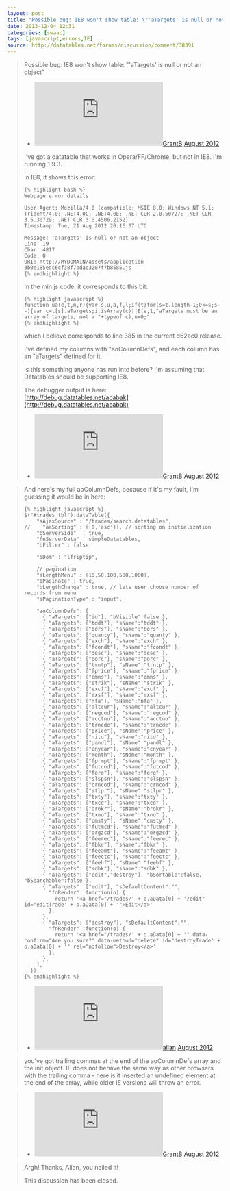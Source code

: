 ```yaml
---
layout: post
title: "Possible bug: IE8 won't show table: \"'aTargets' is null or not an object\" - DataTables forums"
date: 2013-12-04 12:31
categories: [swaac]
tags: [javascript,errors,IE]
source: http://datatables.net/forums/discussion/comment/38391
---
```

> Possible bug: IE8 won't show table: "'aTargets' is null or not an object"
> 
> -   [![GrantB](https://secure.gravatar.com/avatar.php?gravatar_id=a7e05f5df16cb68c49d913edfabf9065&default=http%3A%2F%2Fdatatables.net%2Fforums%2Fplugins%2FGravatar%2Fdefault.gif&size=40)](/forums/profile/26442/GrantB "GrantB")[GrantB](/forums/profile/26442/GrantB) [August 2012](/forums/discussion/11436/possible-bug-ie8-wont-show-table-atargets-is-null-or-not-an-object/p1)
> 
> I've got a datatable that works in Opera/FF/Chrome, but not in IE8. I'm running 1.9.3.  
>        
> In IE8, it shows this error:  
> 
>     {% highlight bash %}
>     Webpage error details
> 
>     User Agent: Mozilla/4.0 (compatible; MSIE 8.0; Windows NT 5.1; Trident/4.0; .NET4.0C; .NET4.0E; .NET CLR 2.0.50727; .NET CLR 3.5.30729; .NET CLR 3.0.4506.2152)
>     Timestamp: Tue, 21 Aug 2012 20:16:07 UTC
> 
>     Message: 'aTargets' is null or not an object
>     Line: 19
>     Char: 4817
>     Code: 0
>     URI: http://MYDOMAIN/assets/application-3b0e185edc6cf38f7bdac3207f7b8585.js
>     {% endhighlight %}
> 
>       
> In the min.js code, it corresponds to this bit:  
> 
>     {% highlight javascript %}
>     function ua(e,t,n,r){var s,u,a,f,l;if(t)for(s=t.length-1;0<=s;s--){var c=t[s].aTargets;i.isArray(c)||E(e,1,"aTargets must be an array of targets, not a "+typeof c),u=0;"
>     {% endhighlight %}
> 
> which I believe corresponds to line 385 in the current d62ac0 release.  
>        
> I've defined my columns with "aoColumnDefs", and each column has an "aTargets" defined for it.  
>        
> Is this something anyone has run into before? I'm assuming that Datatables should be supporting IE8.  
>        
> The debugger output is here:  
> [http://debug.datatables.net/acabak](http://debug.datatables.net/acabak)
> 
> -   [![GrantB](https://secure.gravatar.com/avatar.php?gravatar_id=a7e05f5df16cb68c49d913edfabf9065&default=http%3A%2F%2Fdatatables.net%2Fforums%2Fplugins%2FGravatar%2Fdefault.gif&size=40)](/forums/profile/26442/GrantB "GrantB")[GrantB](/forums/profile/26442/GrantB) [August 2012](/forums/discussion/comment/38391#Comment_38391)

> And here's my full aoColumnDefs, because if it's my fault, I'm guessing it would be in here:  
> 
>     {% highlight javascript %}
>     $("#trades_tbl").dataTable({
>         "sAjaxSource" : "/trades/search.datatables",
>     //    "aaSorting" : [[0,'asc']], // sorting on initialization
>         "bServerSide"  : true,
>         "fnServerData" : simpleDatatables,
>         "bFilter" : false,
> 
>         "sDom" : "lfriptip",
> 
>         // pagination
>         "aLengthMenu" : [10,50,100,500,1000],
>         "bPaginate" : true,
>         "bLengthChange" : true, // lets user choose number of records from menu
>         "sPaginationType" : "input",
> 
>         "aoColumnDefs": [
>           { "aTargets": ["id"], "bVisible":false },
>           { "aTargets": ["tddt"], "sName":"tddt" },
>           { "aTargets": ["bors"], "sName":"bors" },
>           { "aTargets": ["quanty"], "sName":"quanty" },
>           { "aTargets": ["exch"], "sName":"exch" },
>           { "aTargets": ["fcondt"], "sName":"fcondt" },
>           { "aTargets": ["desc"], "sName":"desc" },
>           { "aTargets": ["porc"], "sName":"porc" },
>           { "aTargets": ["trntp"], "sName":"trntp" },
>           { "aTargets": ["fprice"], "sName":"fprice" },
>           { "aTargets": ["cmns"], "sName":"cmns" },
>           { "aTargets": ["strik"], "sName":"strik" },
>           { "aTargets": ["excf"], "sName":"excf" },
>           { "aTargets": ["exsf"], "sName":"exsf" },
>           { "aTargets": ["nfa"], "sName":"nfa" },
>           { "aTargets": ["altcur"], "sName":"altcur" },
>           { "aTargets": ["regcod"], "sName":"regcod" },
>           { "aTargets": ["acctno"], "sName":"acctno" },
>           { "aTargets": ["trncde"], "sName":"trncde" },
>           { "aTargets": ["price"], "sName":"price" },
>           { "aTargets": ["nitd"], "sName":"nitd" },
>           { "aTargets": ["pandl"], "sName":"pandl" },
>           { "aTargets": ["cnyear"], "sName":"cnyear" },
>           { "aTargets": ["month"], "sName":"month" },
>           { "aTargets": ["fprmpt"], "sName":"fprmpt" },
>           { "aTargets": ["futcod"], "sName":"futcod" },
>           { "aTargets": ["foro"], "sName":"foro" },
>           { "aTargets": ["slspsn"], "sName":"slspsn" },
>           { "aTargets": ["crncod"], "sName":"crncod" },
>           { "aTargets": ["stlpr"], "sName":"stlpr" },
>           { "aTargets": ["txty"], "sName":"txty" },
>           { "aTargets": ["txcd"], "sName":"txcd" },
>           { "aTargets": ["brokr"], "sName":"brokr" },
>           { "aTargets": ["txno"], "sName":"txno" },
>           { "aTargets": ["cmsty"], "sName":"cmsty" },
>           { "aTargets": ["futmcd"], "sName":"futmcd" },
>           { "aTargets": ["orgzcd"], "sName":"orgzcd" },
>           { "aTargets": ["feerec"], "sName":"feerec" },
>           { "aTargets": ["fbkr"], "sName":"fbkr" },
>           { "aTargets": ["feeamt"], "sName":"feeamt" },
>           { "aTargets": ["feectc"], "sName":"feectc" },
>           { "aTargets": ["feehf"], "sName":"feehf" },
>           { "aTargets": ["sdbk"], "sName":"sdbk" },
>           { "aTargets": ["edit","destroy"], "bSortable":false, "bSearchable":false },
>           { "aTargets": ["edit"], "sDefaultContent":"",
>             "fnRender" :function(o) {
>               return '<a href="/trades/' + o.aData[0] + '/edit" id="editTrade' + o.aData[0] + '">Edit</a>'
>             },
>           },
>           { "aTargets": ["destroy"], "sDefaultContent":"",
>             "fnRender" :function(o) {
>               return '<a href="/trades/' + o.aData[0] + '" data-confirm="Are you sure?" data-method="delete" id="destroyTrade' + o.aData[0] + '" rel="nofollow">Destroy</a>'
>             },
>           },
>         ],
>       });
>     {% endhighlight %}
> 
> -   [![allan](https://secure.gravatar.com/avatar.php?gravatar_id=5e2528412f84f2db0280e04c7ed120a5&default=http%3A%2F%2Fdatatables.net%2Fforums%2Fplugins%2FGravatar%2Fdefault.gif&size=40)](/forums/profile/1/allan "allan")[allan](/forums/profile/1/allan) [August 2012](/forums/discussion/comment/38392#Comment_38392)

> you've got trailing commas at the end of the aoColumnDefs array and the init object. IE does not behave the same way as other browsers with the trailing comma - here is it inserted an undefined element at the end of the array, while older IE versions will throw an error.  

> -   [![GrantB](https://secure.gravatar.com/avatar.php?gravatar_id=a7e05f5df16cb68c49d913edfabf9065&default=http%3A%2F%2Fdatatables.net%2Fforums%2Fplugins%2FGravatar%2Fdefault.gif&size=40)](/forums/profile/26442/GrantB "GrantB")[GrantB](/forums/profile/26442/GrantB) [August 2012](/forums/discussion/comment/38430#Comment_38430)

> Argh! Thanks, Allan, you nailed it!
> 
> This discussion has been closed.
